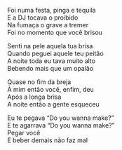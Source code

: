 <!-- Foi numa festa, pinga e tequila :: 2025-05-10 22:20:49 -->

Foi numa festa, pinga e tequila  
E a DJ tocava o proibido  
Na fumaça o grave a tremer  
Foi no momento que você brisou  

Senti na pele aquela tua brisa  
Quando peguei aquele teu peitão  
A noite toda eu tava muito alto  
Bebendo mais que um opalão  

Quase no fim da breja  
À mim então você, enfim, deu  
Após a longa brisa  
A noite então a gente esqueceu  

Eu te pegava “Do you wanna make?”  
E te agarrava “Do you wanna make?”  
Pegar você  
E beber demais não faz mal  
